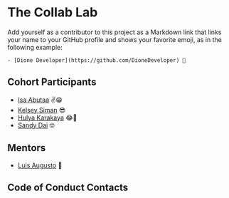# The Collab Lab

Add yourself as a contributor to this project as a Markdown link that links your name to your GitHub profile and shows your favorite emoji, as in the following example:

    - [Dione Developer](https://github.com/DioneDeveloper) 💅

## Cohort Participants

- [Isa Abutaa](https://github.com/isaabutaa) ✌😁
- [Kelsey Siman](https://github.com/ksiman14) :sunglasses:
- [Hulya Karakaya](https://github.com/hulyak) 😂👀
- [Sandy Dai](https://github.com/sandaiiyahh) 🤓

## Mentors

- [Luis Augusto](https://github.com/luisaugusto) 🚀

## Code of Conduct Contacts
